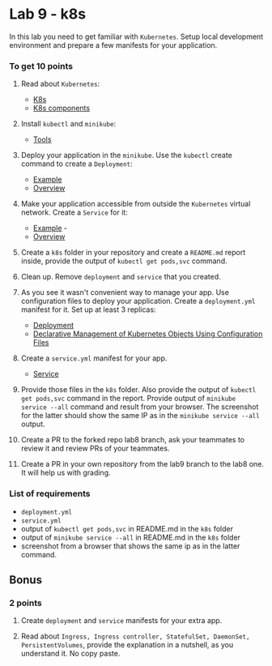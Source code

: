 # Lab 9 -  k8s

In this lab you need to get familiar with `Kubernetes`. Setup local development environment and prepare a
few manifests for your application.

### To get 10 points

1. Read about `Kubernetes`:
    * [K8s](https://kubernetes.io/docs/concepts/overview/what-is-kubernetes/)
    * [K8s components](https://kubernetes.io/docs/concepts/overview/components/)

2. Install `kubectl` and `minikube`:
    * [Tools](https://kubernetes.io/docs/tasks/tools/)

3. Deploy your application in the `minikube`. Use the `kubectl` create command to create a `Deployment`:
    * [Example](https://kubernetes.io/docs/tutorials/hello-minikube/#create-a-deployment)
    * [Overview](https://kubernetes.io/docs/tutorials/kubernetes-basics/deploy-app/deploy-intro/)

4. Make your application accessible from outside the `Kubernetes` virtual network. Create a `Service` for it:
    * [Example](https://kubernetes.io/docs/tutorials/hello-minikube/#create-a-service) - 
    * [Overview](https://kubernetes.io/docs/tutorials/kubernetes-basics/expose/expose-intro/)

5. Create a `k8s` folder in your repository and create a `README.md` report inside, provide the output of
`kubectl get pods,svc` command.

6. Clean up. Remove `deployment` and `service` that you created.

7. As you see it wasn't convenient way to manage your app. Use configuration files to deploy your application. Create a `deployment.yml` manifest for it. Set up at least 3 replicas:
    * [Deployment](https://kubernetes.io/docs/concepts/workloads/controllers/deployment/)
    * [Declarative Management of Kubernetes Objects Using Configuration Files](https://kubernetes.io/docs/tasks/manage-kubernetes-objects/declarative-config/)

8. Create a `service.yml` manifest for your app.
    * [Service](https://kubernetes.io/docs/concepts/services-networking/service/)

9. Provide those files in the `k8s` folder. Also provide the output of `kubectl get pods,svc` command in
the report. Provide output of `minikube service --all` command and result from your browser. The screenshot for the latter should show the same IP as in the `minikube service --all` output.

10. Create a PR to the forked repo lab8 branch, ask your teammates to review it and review PRs of your teammates.

11. Create a PR in your own repository from the lab9 branch to the lab8 one. It will help us with grading.

### List of requirements

* `deployment.yml`
* `service.yml`
* output of `kubectl get pods,svc` in README.md in the `k8s` folder
* output of `minikube service --all` in README.md in the `k8s` folder
* screenshot from a browser that shows the same ip as in the latter command.

## Bonus

### 2 points

1. Create `deployment` and `service` manifests for your extra app.

2. Read about `Ingress, Ingress controller, StatefulSet, DaemonSet, PersistentVolumes`, provide the explanation in a nutshell, as you understand it. No copy paste.
